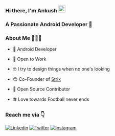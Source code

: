 <!--
**ankushmundhra/ankushmundhra** is a ✨ _special_ ✨ repository because its `README.md` (this file) appears on your GitHub profile.

Here are some ideas to get you started:

- 🔭 I’m currently working on ...
- 🌱 I’m currently learning ...
- 👯 I’m looking to collaborate on ...
- 🤔 I’m looking for help with ...
- 💬 Ask me about ...
- 📫 How to reach me: ...
- 😄 Pronouns: ...
- ⚡ Fun fact: ...
-->

### Hi there, I'm Ankush&nbsp;<img src="https://github.com/TheDudeThatCode/TheDudeThatCode/blob/master/Assets/Hi.gif" width="22px">

### A Passionate Android Developer 🚀 

### About Me 🤷🏻‍♂️

* 📱 Android Developer

* 🔭 Open to Work

* 🤓 I try to design things when no one's looking

* 😌 Co-Founder of [Strix](http://strix.co.in/)

* 📝 Open Source Contributor

* ⚽ Love towards Football never ends

### 


### Reach me via 👇

[![Linkedin](https://img.shields.io/badge/LinkedIn-blue.svg?style=for-the-badge&logo=linkedin)](https://www.linkedin.com/in/ankush9040/)
[![Twitter](https://img.shields.io/badge/Twitter-skyblue.svg?style=for-the-badge&logo=twitter)](https://twitter.com/ankushmundhra15)
[![Instagram](https://img.shields.io/badge/Instagram-gray.svg?style=for-the-badge&logo=instagram)](https://www.instagram.com/ankush_mundhra/)
